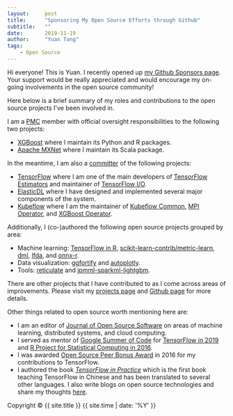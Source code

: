 ```yaml
---
layout:     post
title:      "Sponsoring My Open Source Efforts through Github"
subtitle:   ""
date:       2019-11-19
author:     "Yuan Tang"
tags:
    - Open Source
---
```


Hi everyone! This is Yuan. I recently opened up [my Github Sponsors page](https://github.com/sponsors/terrytangyuan). Your support would be really appreciated and would encourage my on-going involvements in the open source community!

Here below is a brief summary of my roles and contributions to the open source projects I've been involved in.

I am a [PMC](https://www.apache.org/foundation/glossary.html#PMC) member with official oversight responsibilities to the following two projects:
* [XGBoost](https://github.com/dmlc/xgboost) where I maintain its Python and R packages.
* [Apache MXNet](https://github.com/apache/incubator-mxnet) where I maintain its Scala package.

In the meantime, I am also a [committer](https://www.apache.org/foundation/glossary.html#Committer) of the following projects:
* [TensorFlow](https://github.com/tensorflow/tensorflow) where I am one of the main developers of [TensorFlow Estimators](https://arxiv.org/pdf/1708.02637.pdf) and maintainer of [TensorFlow I/O](https://github.com/tensorflow/io).
* [ElasticDL](https://github.com/sql-machine-learning/elasticdl) where I have designed and implemented several major components of the system.
* [Kubeflow](https://github.com/kubeflow/kubeflow) where I am the maintainer of [Kubeflow Common](https://github.com/kubeflow/common), [MPI Operator](https://github.com/kubeflow/mpi-operator), and [XGBoost Operator](https://github.com/kubeflow/xgboost-operator).

Additionally, I (co-)authored the following open source projects grouped by area:
* Machine learning: [TensorFlow in R](https://tensorflow.rstudio.com/), [scikit-learn-contrib/metric-learn](https://github.com/scikit-learn-contrib/metric-learn), [dml](https://github.com/terrytangyuan/dml), [lfda](https://github.com/terrytangyuan/lfda), and [onnx-r](https://github.com/onnx/onnx-r).
* Data visualization: [ggfortify](https://github.com/sinhrks/ggfortify) and [autoplotly](https://github.com/terrytangyuan/autoplotly).
* Tools: [reticulate](https://github.com/rstudio/reticulate) and [jpmml-sparkml-lightgbm](https://github.com/alipay/jpmml-sparkml-lightgbm).


There are other projects that I have contributed to as I come across areas of improvements. Please visit my [projects page](https://terrytangyuan.github.io/projects/) and [Github page](http://github.com/terrytangyuan/) for more details.

Other things related to open source worth mentioning here are:
* I am an editor of [Journal of Open Source Software](https://joss.theoj.org/) on areas of machine learning, distributed systems, and cloud computing.
* I served as mentor of [Google Summer of Code](https://summerofcode.withgoogle.com/) for [TensorFlow in 2019](https://summerofcode.withgoogle.com/projects/#5823672818860032) and [R Project for Statistical Computing in 2016](https://summerofcode.withgoogle.com/archive/2016/projects/5199297624670208/).
* I was awarded [Open Source Peer Bonus Award](https://opensource.googleblog.com/2016/09/google-open-source-peer-bonus-program.html) in 2016 for my contributions to TensorFlow.
* I authored the book [*TensorFlow in Practice*](http://terrytangyuan.github.io/2017/02/12/tensorflow-in-practice-book-chinese/) which is the first book teaching TensorFlow in Chinese and has been translated to several other languages. I also write blogs on open source technologies and share my thoughts [here](https://terrytangyuan.github.io/).

<p class="copyright text-muted">
	Copyright &copy; {{ site.title }} {{ site.time | date: '%Y' }}
</p>

